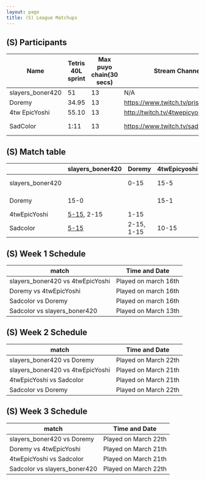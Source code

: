 ```yaml
---
layout: page
title: (S) League Matchups
---
```


## (S) Participants ##

<table>
  <thead>
    <tr>
      <th>Name</th>
	    <th>Tetris 40L sprint</th> 
	    <th>Max puyo chain(30 secs)</th>
	    <th>Stream Channel</th>
	    <th>Rating</th>
	    <th>score</th>
	</tr>
  </thead>	
<tbody>
    <tr>
      <td>slayers_boner420</td>
      <td>51</td>
      <td>13</td>
       <td>N/A</td>
      <td>23k</td>
     <td>15-1</td>
    </tr>
       <tr>
      <td>Doremy</td>
      <td>34.95</td>
      <td>13</td>
             <td><a href="https://www.twitch.tv/prism_waterfall">https://www.twitch.tv/prism_waterfall</a></td>
	       <td>50k</td>
      <td>15-1</td>
    </tr>
	      <tr>
      <td>4tw EpicYoshi</td>
      <td>55.10</td>
      <td>13</td>
      <td><a href="http://twitch.tv/4twepicyoshi">http://twitch.tv/4twepicyoshi</a></td>
		   <td>20,000</td>
      <td>15-6</td>
    </tr>
	   <tr>
      <td>SadColor</td>
      <td>1:11</td>
      <td>13</td>
      <td><a href="https://www.twitch.tv/sadcolor">https://www.twitch.tv/sadcolor</a></td>
		   <td>19,500</td>
      <td>15-13</td>
    </tr>
  </tbody>
</table>

## (S) Match table

<table>
  <thead>
    <tr>
      <th></th>
      <th>slayers_boner420 </th>
      <th>Doremy</th>
      <th>4twEpicyoshi</th>
      <th>Sadcolor</th>
      <th>W/L</th>
      <th>Score</th>
    </tr>
  </thead>
  <tbody>
    <tr>
      <td>slayers_boner420 </td>
      <td></td> <!---->
      <td>0-15</td> <!---->
      <td>15-5</td> <!---->
      <td><a href="https://www.twitch.tv/videos/394013321?t=00h11m15s">15-5</a>, 15-2</td> <!---->
      <td>3-1</td> <!---->
      <td>+18</td> <!---->
  </tr>
	   <tr>
      <td>Doremy </td>
      <td>15-0</td> <!---->
      <td></td> <!---->
      <td>15-1</td> <!---->
      <td>15-2, 15-1</td> <!---->
      <td>4-0</td> <!---->
      <td>+56</td> <!---->
    </tr>
	  <tr>
      <td>4twEpicYoshi </td>
      <td><a href="https://www.twitch.tv/videos/394013321?t=00h11m15s">5-15</a>, 2-15</td> <!---->
      <td>1-15</td> <!---->
      <td></td> <!---->
      <td>15-10</td> <!---->
      <td>1-3</td> <!---->
      <td>-32</td> <!---->
    </tr>
	  <tr>
      <td>Sadcolor </td>
      <td><a href="https://www.twitch.tv/videos/394013321?t=00h11m15s">5-15</a></td> <!---->
      <td>2-15, 1-15</td> <!---->
      <td>10-15</td> <!---->
      <td></td> <!---->
      <td>0-4</td> <!---->
      <td>-42</td> <!---->
    </tr>
	</tbody>
</table>
	
	
## (S) Week 1 Schedule ##

<table>
  <thead>
    <tr>
      <th>match</th>
	    <th>Time and Date</th> 
	</tr>
  </thead>
	
<tbody>
    <tr>
      <td>slayers_boner420 vs 4twEpicYoshi</td>
      <td>Played on march 16th</td>
    </tr>
       <tr>
      <td>Doremy vs 4twEpicYoshi</td>
      <td>Played on march 16th</td>
    </tr>
	 <tr>
      <td>Sadcolor vs Doremy</td>
      <td>Played on march 16th</td>
    </tr>
	 <tr>
      <td>Sadcolor vs slayers_boner420</td>
      <td>Played on March 13th</td>
    </tr>
  </tbody>
</table>

## (S) Week 2 Schedule ##

<table>
  <thead>
    <tr>
      <th>match</th>
	    <th>Time and Date</th> 
	</tr>
  </thead>
	
<tbody>
    <tr>
      <td>slayers_boner420 vs Doremy</td>
      <td>Played on March 22th</td>
    </tr>
	<tr>
      <td>slayers_boner420 vs 4twEpicYoshi</td>
      <td>Played on March 21th</td>
    </tr>
	<tr>
      <td>4twEpicYoshi vs Sadcolor</td>
      <td>Played on March 21th</td>
    </tr>
	<tr>
      <td>Sadcolor vs Doremy</td>
      <td>Played on March 22th</td>
    </tr>
  </tbody>
</table>

## (S) Week 3 Schedule ##

<table>
  <thead>
    <tr>
      <th>match</th>
	    <th>Time and Date</th> 
	</tr>
  </thead>
	
<tbody>
    <tr>
      <td>slayers_boner420 vs Doremy</td>
      <td>Played on March 22th</td>
    </tr>
	<tr>
      <td>Doremy vs 4twEpicYoshi</td>
      <td>Played on March 21th</td>
    </tr>
	<tr>
      <td>4twEpicYoshi vs Sadcolor</td>
      <td>Played on March 21th</td>
    </tr>
	<tr>
      <td>Sadcolor vs slayers_boner420</td>
      <td>Played on March 22th</td>
    </tr>
  </tbody>
</table>
